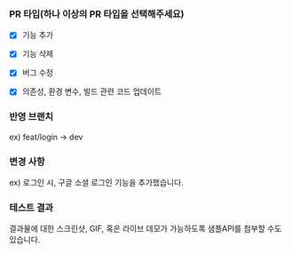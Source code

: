 ### PR 타입(하나 이상의 PR 타입을 선택해주세요)
- [x] 기능 추가<br>
- [x] 기능 삭제<br>
- [x] 버그 수정<br>
- [x] 의존성, 환경 변수, 빌드 관련 코드 업데이트<br>


### 반영 브랜치
ex) feat/login -> dev


### 변경 사항
ex) 로그인 시, 구글 소셜 로그인 기능을 추가했습니다.


### 테스트 결과
결과물에 대한 스크린샷, GIF, 혹은 라이브 데모가 가능하도록 샘플API를 첨부할 수도 있습니다.
